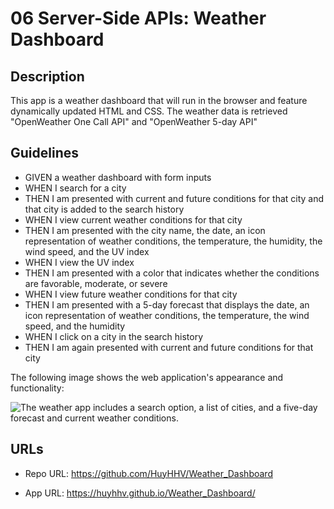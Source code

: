 # 06 Server-Side APIs: Weather Dashboard

## Description
This app is a weather dashboard that will run in the browser and feature dynamically updated HTML and CSS. The weather data is retrieved "OpenWeather One Call API" and "OpenWeather 5-day API" 

## Guidelines 

* GIVEN a weather dashboard with form inputs
* WHEN I search for a city
* THEN I am presented with current and future conditions for that city and that city is added to the search history
* WHEN I view current weather conditions for that city
* THEN I am presented with the city name, the date, an icon representation of weather conditions, the temperature, the humidity, the wind speed, and the UV index
* WHEN I view the UV index
* THEN I am presented with a color that indicates whether the conditions are favorable, moderate, or severe
* WHEN I view future weather conditions for that city
* THEN I am presented with a 5-day forecast that displays the date, an icon representation of weather conditions, the temperature, the wind speed, and the humidity
* WHEN I click on a city in the search history
* THEN I am again presented with current and future conditions for that city

The following image shows the web application's appearance and functionality:

![The weather app includes a search option, a list of cities, and a five-day forecast and current weather conditions.](./Assets\Weather_Dashboard.gif)

## URLs

* Repo URL: https://github.com/HuyHHV/Weather_Dashboard

* App URL: https://huyhhv.github.io/Weather_Dashboard/
